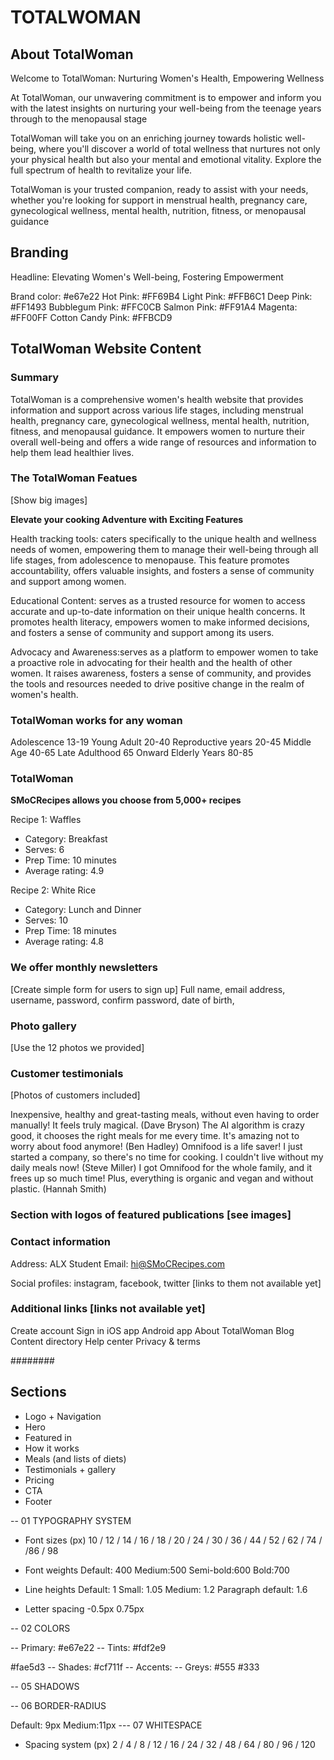 # TOTALWOMAN

## About TotalWoman

Welcome to TotalWoman: Nurturing Women's Health, Empowering Wellness

At TotalWoman, our unwavering commitment is to empower and inform you with the latest insights on nurturing your well-being from the teenage years through to the menopausal stage

TotalWoman will take you on an enriching journey towards holistic well-being, where you'll discover a world of total wellness that nurtures not only your physical health but also your mental and emotional vitality. Explore the full spectrum of health to revitalize your life.

TotalWoman is your trusted companion, ready to assist with your needs, whether you're looking for support in menstrual health, pregnancy care, gynecological wellness, mental health, nutrition, fitness, or menopausal guidance

## Branding

Headline: Elevating Women's Well-being, Fostering Empowerment

Brand color: #e67e22
Hot Pink: #FF69B4
Light Pink: #FFB6C1
Deep Pink: #FF1493
Bubblegum Pink: #FFC0CB
Salmon Pink: #FF91A4
Magenta: #FF00FF
Cotton Candy Pink: #FFBCD9

## TotalWoman Website Content

### Summary

TotalWoman is a comprehensive women's health website that provides information and support across various life stages, including menstrual health, pregnancy care, gynecological wellness, mental health, nutrition, fitness, and menopausal guidance. It empowers women to nurture their overall well-being and offers a wide range of resources and information to help them lead healthier lives.

### The TotalWoman Featues

[Show big images]

**Elevate your cooking Adventure with Exciting Features**

Health tracking tools: caters specifically to the unique health and wellness needs of women, empowering them to manage their well-being through all life stages, from adolescence to menopause. This feature promotes accountability, offers valuable insights, and fosters a sense of community and support among women.

Educational Content: serves as a trusted resource for women to access accurate and up-to-date information on their unique health concerns. It promotes health literacy, empowers women to make informed decisions, and fosters a sense of community and support among its users.

Advocacy and Awareness:serves as a platform to empower women to take a proactive role in advocating for their health and the health of other women. It raises awareness, fosters a sense of community, and provides the tools and resources needed to drive positive change in the realm of women's health.

### TotalWoman works for any woman

Adolescence 13-19
Young Adult 20-40
Reproductive years 20-45
Middle Age 40-65
Late Adulthood 65 Onward
Elderly Years 80-85

### TotalWoman

**SMoCRecipes allows you choose from 5,000+ recipes**

Recipe 1: Waffles

- Category: Breakfast
- Serves: 6
- Prep Time: 10 minutes
- Average rating: 4.9

Recipe 2: White Rice

- Category: Lunch and Dinner
- Serves: 10
- Prep Time: 18 minutes
- Average rating: 4.8

### We offer monthly newsletters

[Create simple form for users to sign up]
Full name, email address, username, password, confirm password, date of birth,

### Photo gallery

[Use the 12 photos we provided]

### Customer testimonials

[Photos of customers included]

Inexpensive, healthy and great-tasting meals, without even having to order manually! It feels truly magical. (Dave Bryson)
The AI algorithm is crazy good, it chooses the right meals for me every time. It's amazing not to worry about food anymore! (Ben Hadley)
Omnifood is a life saver! I just started a company, so there's no time for cooking. I couldn't live without my daily meals now! (Steve Miller)
I got Omnifood for the whole family, and it frees up so much time! Plus, everything is organic and vegan and without plastic. (Hannah Smith)

### Section with logos of featured publications [see images]

### Contact information

Address: ALX Student
Email: hi@SMoCRecipes.com

Social profiles: instagram, facebook, twitter [links to them not available yet]

### Additional links [links not available yet]

Create account
Sign in
iOS app
Android app
About TotalWoman
Blog
Content directory
Help center
Privacy & terms

########

## Sections

- Logo + Navigation
- Hero
- Featured in
- How it works
- Meals (and lists of diets)
- Testimonials + gallery
- Pricing
- CTA
- Footer

-- 01 TYPOGRAPHY SYSTEM

- Font sizes (px)
  10 / 12 / 14 / 16 / 18 / 20 / 24 / 30 / 36 / 44 / 52 / 62 / 74 / /86 / 98

- Font weights
  Default: 400
  Medium:500
  Semi-bold:600
  Bold:700

- Line heights
  Default: 1
  Small: 1.05
  Medium: 1.2
  Paragraph default: 1.6

- Letter spacing
  -0.5px
  0.75px

-- 02 COLORS

-- Primary: #e67e22
-- Tints:
#fdf2e9

#fae5d3
-- Shades: #cf711f
-- Accents:
-- Greys:
#555
#333

-- 05 SHADOWS

-- 06 BORDER-RADIUS

Default: 9px
Medium:11px
--- 07 WHITESPACE

- Spacing system (px)
  2 / 4 / 8 / 12 / 16 / 24 / 32 / 48 / 64 / 80 / 96 / 120
